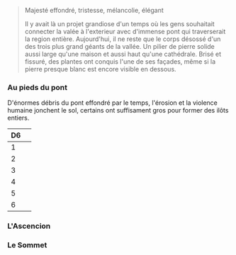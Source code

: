 > Majesté effondré, tristesse, mélancolie, élégant
> 
> Il y avait là un projet grandiose d'un temps où les gens souhaitait connecter la valée à l'exterieur avec d'immense pont qui traverserait la region entière.
>  Aujourd'hui, il ne reste que le corps désossé d'un des trois plus grand géants de la vallée. Un pilier de pierre solide aussi large qu'une maison et aussi haut qu'une cathédrale.
>  Brisé et fissuré, des plantes ont conquis l'une de ses façades, même si la pierre presque blanc est encore visible en dessous.


### Au pieds du pont

D'énormes débris du pont effondré par le temps, l'érosion et la violence humaine jonchent le sol, certains ont suffisament gros pour former des ilôts entiers.

| D6  |     |
| --- | --- |
| 1   |     |
| 2   |     |
| 3   |     |
| 4   |     |
| 5   |     |
| 6   |     |
### L'Ascencion

### Le Sommet